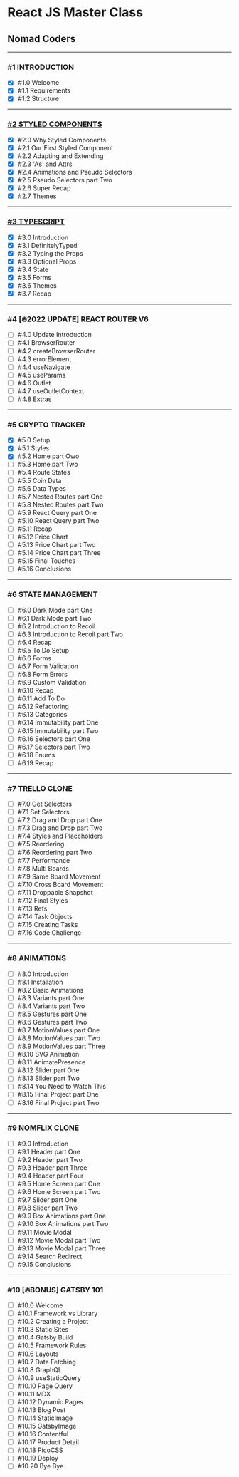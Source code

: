 # React JS Master Class

## Nomad Coders

---

### #1 INTRODUCTION

- [x] #1.0 Welcome
- [x] #1.1 Requirements
- [x] #1.2 Structure

---

### [#2 STYLED COMPONENTS](https://github.com/Stilllee/react-masterclass/tree/01.styled-components)

- [x] #2.0 Why Styled Components
- [x] #2.1 Our First Styled Component
- [x] #2.2 Adapting and Extending
- [x] #2.3 'As' and Attrs
- [x] #2.4 Animations and Pseudo Selectors
- [x] #2.5 Pseudo Selectors part Two
- [x] #2.6 Super Recap
- [x] #2.7 Themes

---

### [#3 TYPESCRIPT](https://github.com/Stilllee/react-masterclass/tree/02.typescript)

- [x] #3.0 Introduction
- [x] #3.1 DefinitelyTyped
- [x] #3.2 Typing the Props
- [x] #3.3 Optional Props
- [x] #3.4 State
- [x] #3.5 Forms
- [x] #3.6 Themes
- [x] #3.7 Recap

---

### #4 [🔥2022 UPDATE] REACT ROUTER V6

- [ ] #4.0 Update Introduction
- [ ] #4.1 BrowserRouter
- [ ] #4.2 createBrowserRouter
- [ ] #4.3 errorElement
- [ ] #4.4 useNavigate
- [ ] #4.5 useParams
- [ ] #4.6 Outlet
- [ ] #4.7 useOutletContext
- [ ] #4.8 Extras

---

### #5 CRYPTO TRACKER

- [x] #5.0 Setup
- [x] #5.1 Styles
- [x] #5.2 Home part Owo
- [ ] #5.3 Home part Two
- [ ] #5.4 Route States
- [ ] #5.5 Coin Data
- [ ] #5.6 Data Types
- [ ] #5.7 Nested Routes part One
- [ ] #5.8 Nested Routes part Two
- [ ] #5.9 React Query part One
- [ ] #5.10 React Query part Two
- [ ] #5.11 Recap
- [ ] #5.12 Price Chart
- [ ] #5.13 Price Chart part Two
- [ ] #5.14 Price Chart part Three
- [ ] #5.15 Final Touches
- [ ] #5.16 Conclusions

---

### #6 STATE MANAGEMENT

- [ ] #6.0 Dark Mode part One
- [ ] #6.1 Dark Mode part Two
- [ ] #6.2 Introduction to Recoil
- [ ] #6.3 Introduction to Recoil part Two
- [ ] #6.4 Recap
- [ ] #6.5 To Do Setup
- [ ] #6.6 Forms
- [ ] #6.7 Form Validation
- [ ] #6.8 Form Errors
- [ ] #6.9 Custom Validation
- [ ] #6.10 Recap
- [ ] #6.11 Add To Do
- [ ] #6.12 Refactoring
- [ ] #6.13 Categories
- [ ] #6.14 Immutability part One
- [ ] #6.15 Immutability part Two
- [ ] #6.16 Selectors part One
- [ ] #6.17 Selectors part Two
- [ ] #6.18 Enums
- [ ] #6.19 Recap

---

### #7 TRELLO CLONE

- [ ] #7.0 Get Selectors
- [ ] #7.1 Set Selectors
- [ ] #7.2 Drag and Drop part One
- [ ] #7.3 Drag and Drop part Two
- [ ] #7.4 Styles and Placeholders
- [ ] #7.5 Reordering
- [ ] #7.6 Reordering part Two
- [ ] #7.7 Performance
- [ ] #7.8 Multi Boards
- [ ] #7.9 Same Board Movement
- [ ] #7.10 Cross Board Movement
- [ ] #7.11 Droppable Snapshot
- [ ] #7.12 Final Styles
- [ ] #7.13 Refs
- [ ] #7.14 Task Objects
- [ ] #7.15 Creating Tasks
- [ ] #7.16 Code Challenge

---

### #8 ANIMATIONS

- [ ] #8.0 Introduction
- [ ] #8.1 Installation
- [ ] #8.2 Basic Animations
- [ ] #8.3 Variants part One
- [ ] #8.4 Variants part Two
- [ ] #8.5 Gestures part One
- [ ] #8.6 Gestures part Two
- [ ] #8.7 MotionValues part One
- [ ] #8.8 MotionValues part Two
- [ ] #8.9 MotionValues part Three
- [ ] #8.10 SVG Animation
- [ ] #8.11 AnimatePresence
- [ ] #8.12 Slider part One
- [ ] #8.13 Slider part Two
- [ ] #8.14 You Need to Watch This
- [ ] #8.15 Final Project part One
- [ ] #8.16 Final Project part Two

---

### #9 NOMFLIX CLONE

- [ ] #9.0 Introduction
- [ ] #9.1 Header part One
- [ ] #9.2 Header part Two
- [ ] #9.3 Header part Three
- [ ] #9.4 Header part Four
- [ ] #9.5 Home Screen part One
- [ ] #9.6 Home Screen part Two
- [ ] #9.7 Slider part One
- [ ] #9.8 Slider part Two
- [ ] #9.9 Box Animations part One
- [ ] #9.10 Box Animations part Two
- [ ] #9.11 Movie Modal
- [ ] #9.12 Movie Modal part Two
- [ ] #9.13 Movie Modal part Three
- [ ] #9.14 Search Redirect
- [ ] #9.15 Conclusions

---

### #10 [🔥BONUS] GATSBY 101

- [ ] #10.0 Welcome
- [ ] #10.1 Framework vs Library
- [ ] #10.2 Creating a Project
- [ ] #10.3 Static Sites
- [ ] #10.4 Gatsby Build
- [ ] #10.5 Framework Rules
- [ ] #10.6 Layouts
- [ ] #10.7 Data Fetching
- [ ] #10.8 GraphQL
- [ ] #10.9 useStaticQuery
- [ ] #10.10 Page Query
- [ ] #10.11 MDX
- [ ] #10.12 Dynamic Pages
- [ ] #10.13 Blog Post
- [ ] #10.14 StaticImage
- [ ] #10.15 GatsbyImage
- [ ] #10.16 Contentful
- [ ] #10.17 Product Detail
- [ ] #10.18 PicoCSS
- [ ] #10.19 Deploy
- [ ] #10.20 Bye Bye
